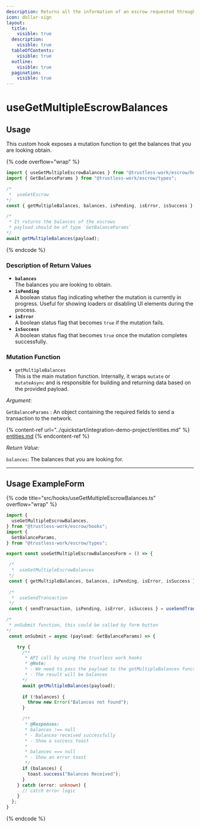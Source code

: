 ```yaml
---
description: Returns all the information of an escrow requested through the contractId.
icon: dollar-sign
layout:
  title:
    visible: true
  description:
    visible: true
  tableOfContents:
    visible: true
  outline:
    visible: true
  pagination:
    visible: true
---
```


# useGetMultipleEscrowBalances

## Usage

This custom hook exposes a mutation function to get the balances that you are looking obtain.

{% code overflow="wrap" %}
```typescript
import { useGetMultipleEscrowBalances } from "@trustless-work/escrow/hooks";
import { GetBalanceParams } from "@trustless-work/escrow/types";

/*
 *  useGetEscrow
*/
const { getMultipleBalances, balances, isPending, isError, isSuccess } = useGetMultipleEscrowBalances();

/* 
 * It returns the balances of the escrows
 * payload should be of type `GetBalanceParams`
*/
await getMultipleBalances(payload);
```
{% endcode %}

### Description of Return Values

* **`balances`**\
  The balances you are looking to obtain.
* **`isPending`**\
  A boolean status flag indicating whether the mutation is currently in progress. Useful for showing loaders or disabling UI elements during the process.
* **`isError`**\
  A boolean status flag that becomes `true` if the mutation fails.
* **`isSuccess`**\
  A boolean status flag that becomes `true` once the mutation completes successfully.

### Mutation Function

* `getMultipleBalances`\
  This is the main mutation function. Internally, it wraps `mutate` or `mutateAsync` and is responsible for building and returning data based on the provided payload.

_Argument:_

`GetBalanceParams` : An object containing the required fields to send a transaction to the network.

{% content-ref url="../quickstart/integration-demo-project/entities.md" %}
[entities.md](../quickstart/integration-demo-project/entities.md)
{% endcontent-ref %}

_Return Value:_

`balances`: The balances that you are looking for.

***

## Usage ExampleForm

{% code title="src/hooks/useGetMultipleEscrowBalances.ts" overflow="wrap" %}
```typescript
import {
  useGetMultipleEscrowBalances,
} from "@trustless-work/escrow/hooks";
import {
  GetBalanceParams, 
} from "@trustless-work/escrow/types";

export const useGetMultipleEscrowBalancesForm = () => {

 /*
  *  useGetMultipleEscrowBalances
 */
 const { getMultipleBalances, balances, isPending, isError, isSuccess } = useGetMultipleEscrowBalances();
 
 /*
  *  useSendTransaction
 */
 const { sendTransaction, isPending, isError, isSuccess } = useSendTransaction();

/*
 * onSubmit function, this could be called by form button
*/
 const onSubmit = async (payload: GetBalanceParams) => {

    try {
      /**
       * API call by using the trustless work hooks
       * @Note:
       * - We need to pass the payload to the getMultipleBalances function
       * - The result will be balances
      */
      await getMultipleBalances(payload);
      
      if (!balances) {
        throw new Error("Balances not found");
      }

      /**
       * @Responses:
       * balances !== null
       * - Balances received successfully
       * - Show a success toast
       *
       * balances === null
       * - Show an error toast
       */
      if (balances) {
        toast.success("Balances Received");
      }
    } catch (error: unknown) {
      // catch error logic
    }
  };
}

```
{% endcode %}

